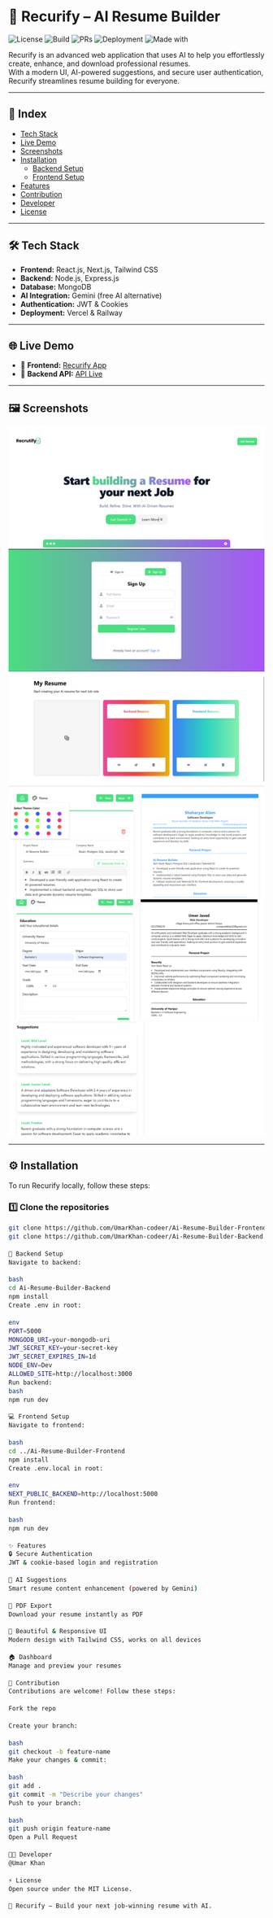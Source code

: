 # 🧠 Recurify – AI Resume Builder

![License](https://img.shields.io/badge/License-MIT-green.svg)
![Build](https://img.shields.io/badge/Build-Passing-brightgreen.svg)
![PRs](https://img.shields.io/badge/PRs-Welcome-blue.svg)
![Deployment](https://img.shields.io/badge/Deployed-Vercel%20%26%20Railway-blueviolet)
![Made with](https://img.shields.io/badge/Made%20with-❤️-red)

Recurify is an advanced web application that uses AI to help you effortlessly create, enhance, and download professional resumes.  
With a modern UI, AI-powered suggestions, and secure user authentication, Recurify streamlines resume building for everyone.

---

## 📌 Index

- [Tech Stack](#tech-stack)
- [Live Demo](#live-demo)
- [Screenshots](#screenshots)
- [Installation](#installation)
  - [Backend Setup](#backend-setup)
  - [Frontend Setup](#frontend-setup)
- [Features](#features)
- [Contribution](#contribution)
- [Developer](#developer)
- [License](#license)

---

## 🛠 Tech Stack

- **Frontend:** React.js, Next.js, Tailwind CSS
- **Backend:** Node.js, Express.js
- **Database:** MongoDB
- **AI Integration:** Gemini (free AI alternative)
- **Authentication:** JWT & Cookies
- **Deployment:** Vercel & Railway

---

## 🌐 Live Demo

- 🔗 **Frontend:** [Recurify App](https://ai-resume-builder-nine-pi.vercel.app/)
- 🔗 **Backend API:** [API Live](https://ai-reume-builder-backend-production.up.railway.app)

---

## 🖼 Screenshots

![Home Page](./screenshots/Home.PNG)
![Auth Page](./screenshots/auth-page.png)
![Dashboard](./screenshots/dashboard.png)
![Template Customization](./Screenshots/ThemeCust.png)  
![Resume Preview](./screenshots/resume-preview.PNG)
![AI Suggestions](./screenshots/AISuggestions.png)

---

## ⚙️ Installation

To run Recurify locally, follow these steps:

### 1️⃣ Clone the repositories

```bash
git clone https://github.com/UmarKhan-codeer/Ai-Resume-Builder-Frontend.git
git clone https://github.com/UmarKhan-codeer/Ai-Resume-Builder-Backend.git

🔧 Backend Setup
Navigate to backend:

bash
cd Ai-Resume-Builder-Backend
npm install
Create .env in root:

env
PORT=5000
MONGODB_URI=your-mongodb-uri
JWT_SECRET_KEY=your-secret-key
JWT_SECRET_EXPIRES_IN=1d
NODE_ENV=Dev
ALLOWED_SITE=http://localhost:3000
Run backend:
bash
npm run dev

💻 Frontend Setup
Navigate to frontend:

bash
cd ../Ai-Resume-Builder-Frontend
npm install
Create .env.local in root:

env
NEXT_PUBLIC_BACKEND=http://localhost:5000
Run frontend:

bash
npm run dev

✨ Features
🔒 Secure Authentication
JWT & cookie-based login and registration

🧠 AI Suggestions
Smart resume content enhancement (powered by Gemini)

📄 PDF Export
Download your resume instantly as PDF

🎨 Beautiful & Responsive UI
Modern design with Tailwind CSS, works on all devices

🏠 Dashboard
Manage and preview your resumes

🤝 Contribution
Contributions are welcome! Follow these steps:

Fork the repo

Create your branch:

bash
git checkout -b feature-name
Make your changes & commit:

bash
git add .
git commit -m "Describe your changes"
Push to your branch:

bash
git push origin feature-name
Open a Pull Request

👨‍💻 Developer
@Umar Khan

⚡ License
Open source under the MIT License.

🚀 Recurify – Build your next job-winning resume with AI.
